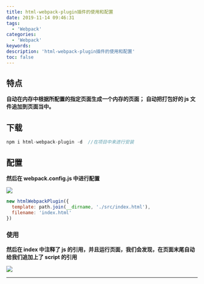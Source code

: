 ```yaml
---
title: html-webpack-plugin插件的使用和配置
date: 2019-11-14 09:46:31
tags:
  - 'Webpack'
categories:
  - 'Webpack'
keywords:
description: 'html-webpack-plugin插件的使用和配置'
toc: false
---
```


## 特点

**自动在内存中根据所配置的指定页面生成一个内存的页面；**
**自动把打包好的 js 文件追加到页面当中。**

## 下载

```js
npm i html-webpack-plugin -d  //在项目中来进行安装
```

## 配置

**然后在 webpack.config.js 中进行配置**

![](https://wx2.sinaimg.cn/large/ed984376ly1g8xbxp75g3j212r0eygm4.jpg)

```js
new htmlWebpackPlugin({
  template: path.join(__dirname, './src/index.html'),
  filename: 'index.html'
})
```

### 使用

**然后在 index 中注释了 js 的引用，并且运行页面，我们会发现，在页面末尾自动给我们追加上了 script 的引用**

![](https://wx1.sinaimg.cn/large/ed984376ly1g8xbxu8fhej20h407mt8o.jpg)

---
